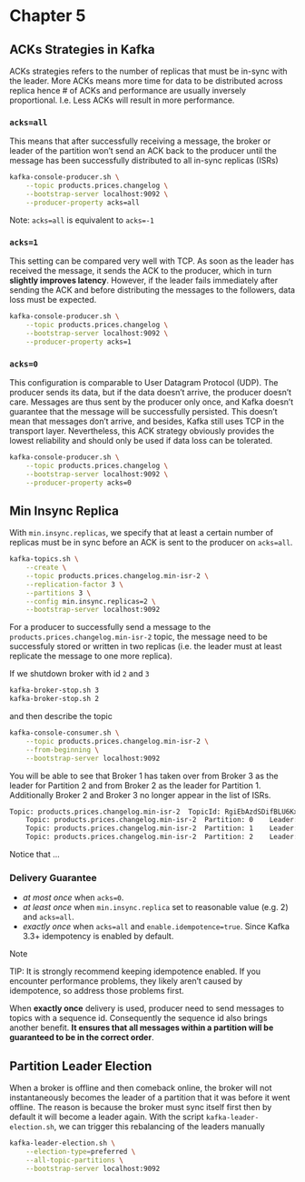 # Chapter 5

## ACKs Strategies in Kafka

ACKs strategies refers to the number of replicas that must be in-sync with the leader. More ACKs means more time for data to be distributed across replica hence # of ACKs and performance are usually inversely proportional. I.e. Less ACKs will result in more performance.

### `acks=all`

This means that after successfully receiving a message, the broker or leader of the partition won’t send an ACK back to the producer until the message has been successfully distributed to all in-sync replicas (ISRs)

```sh
kafka-console-producer.sh \
    --topic products.prices.changelog \
    --bootstrap-server localhost:9092 \
    --producer-property acks=all
```

Note: `acks=all` is equivalent to `acks=-1`

### `acks=1`

This setting can be compared very well with TCP. As soon as the leader has received the message, it sends the ACK to the producer, which in turn **slightly improves latency**. However, if the leader fails immediately after sending the ACK and before distributing the messages to the followers, data loss must be expected.

```sh
kafka-console-producer.sh \
    --topic products.prices.changelog \
    --bootstrap-server localhost:9092 \
    --producer-property acks=1
```

### `acks=0`

This configuration is comparable to User Datagram Protocol (UDP). The producer sends its data, but if the data doesn’t arrive, the producer doesn’t care. Messages are thus sent by the producer only once, and Kafka doesn’t guarantee that the message will be successfully persisted. This doesn’t mean that messages don’t arrive, and besides, Kafka still uses TCP in the transport layer. Nevertheless, this ACK strategy obviously provides the lowest reliability and should only be used if data loss can be tolerated.

```sh
kafka-console-producer.sh \
    --topic products.prices.changelog \
    --bootstrap-server localhost:9092 \
    --producer-property acks=0
```

## Min Insync Replica

With `min.insync.replicas`, we specify that at least a certain number of replicas must be in sync before an ACK is sent to the producer on `acks=all`.

```sh
kafka-topics.sh \
    --create \
    --topic products.prices.changelog.min-isr-2 \
    --replication-factor 3 \
    --partitions 3 \
    --config min.insync.replicas=2 \
    --bootstrap-server localhost:9092
```

For a producer to successfully send a message to the `products.prices.changelog.min-isr-2` topic, the message need to be successfuly stored or written in two replicas (i.e. the leader must at least replicate the message to one more replica).

If we shutdown broker with id `2` and `3`

```sh
kafka-broker-stop.sh 3
kafka-broker-stop.sh 2
```

and then describe the topic

```sh
kafka-console-consumer.sh \
    --topic products.prices.changelog.min-isr-2 \
    --from-beginning \
    --bootstrap-server localhost:9092
```

You will be able to see that Broker 1 has taken over from Broker 3 as the leader for Partition 2 and from Broker 2 as the leader for Partition 1. Additionally Broker 2 and Broker 3 no longer appear in the list of ISRs.

```sh
Topic: products.prices.changelog.min-isr-2	TopicId: RgiEbAzdSDifBLU6KxsUqQ	PartitionCount: 3	ReplicationFactor: 3	Configs: min.insync.replicas=2
	Topic: products.prices.changelog.min-isr-2	Partition: 0	Leader: 1	Replicas: 3,1,2	Isr: 1	Elr: 	LastKnownElr:
	Topic: products.prices.changelog.min-isr-2	Partition: 1	Leader: 1	Replicas: 1,2,3	Isr: 1	Elr: 	LastKnownElr:
	Topic: products.prices.changelog.min-isr-2	Partition: 2	Leader: 1	Replicas: 2,3,1	Isr: 1	Elr: 	LastKnownElr:
```

Notice that ...

### Delivery Guarantee

* *at most once* when `acks=0`.
* *at least once* when `min.insync.replica` set to reasonable value (e.g. 2) and `acks=all`.
* *exactly once* when `acks=all` and `enable.idempotence=true`. Since Kafka 3.3+ idempotency is enabled by default.

> [!NOTE]
> TIP: It is strongly recommend keeping idempotence enabled. If you encounter performance problems, they likely aren’t caused by idempotence, so address those problems first.

When __exactly once__ delivery is used, producer need to send messages to topics with a sequence id. Consequently the sequence id also brings another benefit. **It ensures that all messages within a partition will be guaranteed to be in the correct order**.

## Partition Leader Election

When a broker is offline and then comeback online, the broker will not instantaneously becomes the leader of a partition that it was before it went offline. The reason is because the broker must sync itself first then by default it will become a leader again. With the script `kafka-leader-election.sh`, we can trigger this rebalancing of the leaders manually

```sh
kafka-leader-election.sh \
    --election-type=preferred \
    --all-topic-partitions \
    --bootstrap-server localhost:9092
```
